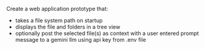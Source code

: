 Create a web application prototype that: 
- takes a file system path on startup 
- displays the file and folders in a tree view 
- optionally post the selected file(s) as context with a user entered prompt message to a gemini llm using api key from .env file
